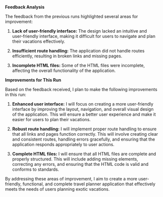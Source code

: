  **Feedback Analysis**

The feedback from the previous runs highlighted several areas for improvement:

1. **Lack of user-friendly interface:** The design lacked an intuitive and user-friendly interface, making it difficult for users to navigate and plan their vacations effectively.

2. **Insufficient route handling:** The application did not handle routes efficiently, resulting in broken links and missing pages.

3. **Incomplete HTML files:** Some of the HTML files were incomplete, affecting the overall functionality of the application.

**Improvements for This Run**

Based on the feedback received, I plan to make the following improvements in this run:

1. **Enhanced user interface:** I will focus on creating a more user-friendly interface by improving the layout, navigation, and overall visual design of the application. This will ensure a better user experience and make it easier for users to plan their vacations.

2. **Robust route handling:** I will implement proper route handling to ensure that all links and pages function correctly. This will involve creating clear and consistent routes, handling errors gracefully, and ensuring that the application responds appropriately to user actions.

3. **Complete HTML files:** I will ensure that all HTML files are complete and properly structured. This will include adding missing elements, correcting any errors, and ensuring that the HTML code is valid and conforms to standards.

By addressing these areas of improvement, I aim to create a more user-friendly, functional, and complete travel planner application that effectively meets the needs of users planning exotic vacations.